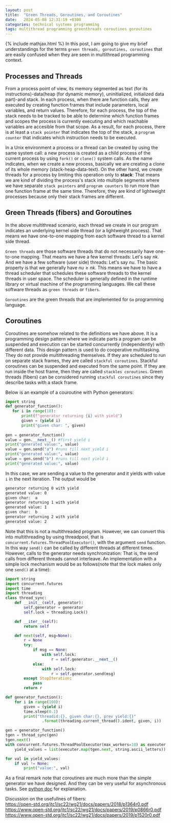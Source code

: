 ```yaml
---
layout: post
title:  "Green Threads, Goroutines, and Coroutines"
date:   2024-05-08 12:31:19 +0300
categories: technical systems programming
tags: multithread programming greenthreads coroutines goroutines
---
```

{% include mathjax.html %}
In this post, I am going to give my brief understandings for the terms `green threads, goroutines, coroutines` that are easily confused  when they are seen in multithread programming context.

## Processes and Threads
From a process point of view, its memory segmented as text (for its instructions)-data(heap (for dynamic memory), uninitialized, initialized data part)-and stack. In each process, when there are function calls, they are executed by creating function frames that include parameters, local variables, and return values. Therefore, for each process, the top of the stack needs to be tracked to be able to determine which function frames and scopes the process is currently executing and which reachable variables are accesible from that scope.
As a result, for each process, there is at least a `stack pointer` that indicates the top of the stack, a `program counter` that indicates which instruction needs to be executed.

In a Unix environment a process or a thread  can be created by using the same system call: a new process is created as a child process of the current process by using `fork()` or `clone()` system calls. As the name indicates, when we create a new process, basically we are creating a clone of its whole memory (stack-heap-data-text).
On the other hand, we create threads for a process by limiting this operation only to  **stack**: That means we are kind of dividing the process's stack into multiple segments where we have separate `stack pointers` and `program counters` to run more than one function frame at the same time. Therefore, they are kind of lightweight processes because only their stack frames are different.

## Green Threads (fibers) and Goroutines
In the above multithread scenario, each thread we create in our program indicates an underlying kernel side thread (or a lightweight process). That means we have one-to-one mapping from each software thread to a kernel side thread.

`Green threads` are those software threads that do not necessarily have one-to-one mapping. That means we have a few kernel threads: Let's say $nk$.
And we have a few software (user side) threads: Let's say $nu$.
The basic property is that we generally have $nu \geq nk$. This means we have to have a thread scheduler that schedules these software threads to the kernel threads in user space. The scheduler is generally defined in the runtime library or virtual machine of the programming languages.
We call these software threads as `green threads` or `fibers`. 


`Goroutines` are the green threads that are implemented for `Go` programming language.

## Coroutines
Coroutines are somehow related to the definitions we have above. It is a programming design pattern where we indicate parts a program can be suspended and execution can be started concurrently (independently) with different data. This design pattern is used to do cooperative multitasking.
They do not provide multithreading themselves. If they are scheduled to run on separate stack frames, they are called `stackful coroutines`. Stackful coroutines can be suspended and executed from the same point. If they are run inside the host frame, then they are called `stackles coroutines`. 
Green threads (fibers) can be considered running `stackful coroutines` since they describe tasks with a stack frame. 

Below is an example of a couroutine with Python generators:
```python
import string
def generator_function():
   for i in range(10):
       print(f"generator returning {i} with yield")
       given = (yield i)
       print("given char: ", given)
  
gen = generator_function()
value = gen.__next__() #first yield i
print("generated value:", value)
value = gen.send("a") #runs till next yield i
print("generated value:", value)
value = gen.send("b") #runs till next yield i
print("generated value:", value)
```
In this case, we are sending a value to the generator and it yields with value `i` in the next iteration.  The output would be
```bash
generator returning 0 with yield
generated value: 0
given char:  a
generator returning 1 with yield
generated value: 1
given char:  b
generator returning 2 with yield
generated value: 2
```

Note that this is not a multithreaded program. However, we can convert this into multithreading  by using threadpool, that is `concurrent.futures.ThreadPoolExecutor()`, with the argument `send` function. In this way `send()` can be called by different threads at different times. However, calls to the generator needs synchronization: That is, the send calls from different threads cannot interleave. An implementation with a simple lock mechanism would be as follows(note that the lock makes only one `send()` at a time):

```python
import string
import concurrent.futures
import time
import threading
class thread_sync:
    def __init__(self, generator):
        self.generator = generator
        self.lock = threading.Lock()

    def __iter__(self):
        return self

    def next(self, msg=None):
        r = None
        try:
            if msg == None:
                with self.lock:
                    r = self.generator.__next__()
            else:
                with self.lock:
                    r = self.generator.send(msg)
        except StopIteration:
            pass
        return r

def generator_function():
    for i in range(100):
        given = (yield i)
        time.sleep(0.1)
        print("threadid:{}, given char:{}, prev yield:{}"
                .format(threading.current_thread().ident, given, i))

gen = generator_function()
tgen = thread_sync(gen)
tgen.next()
with concurrent.futures.ThreadPoolExecutor(max_workers=10) as executer:
    yield_values = list(executer.map(tgen.next, string.ascii_letters))

for val in yield_values:
    if val != None:
        print("value:", val)

```
As a final remark note that coroutines are much more than the simple generator we have designed. And they can be very useful for asynchronous tasks. See [python doc](https://docs.python.org/3/library/asyncio-task.html) for explanation.

Discussion on the usefullnes of fibers:<br/>
https://open-std.org/jtc1/sc22/wg21/docs/papers/2018/p1364r0.pdf <br/>
https://www.open-std.org/jtc1/sc22/wg21/docs/papers/2019/p0866r0.pdf <br/>
https://www.open-std.org/jtc1/sc22/wg21/docs/papers/2019/p1520r0.pdf  <br/>





